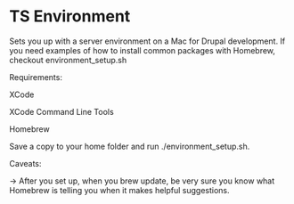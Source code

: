 TS Environment
====================

Sets you up with a server environment on a Mac for Drupal development. If you need examples of how to install common packages with Homebrew, checkout environment_setup.sh

Requirements:

XCode

XCode Command Line Tools

Homebrew

Save a copy to your home folder and run ./environment_setup.sh.


Caveats:

-> After you set up, when you brew update, be very sure you know what Homebrew is telling you when it makes helpful suggestions.
